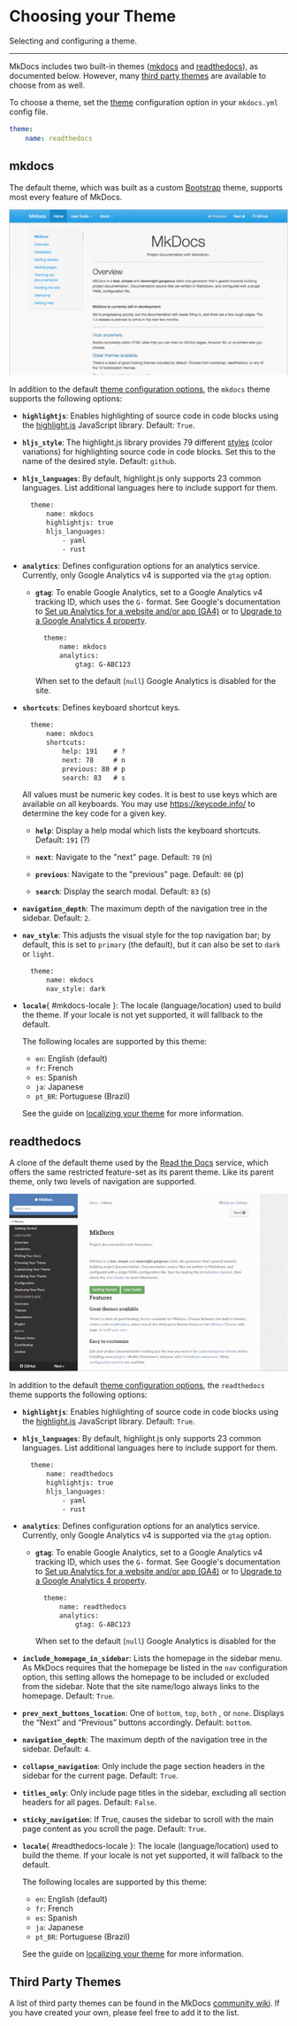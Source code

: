 # Choosing your Theme

Selecting and configuring a theme.

---

MkDocs includes two built-in themes ([mkdocs](#mkdocs) and
[readthedocs](#readthedocs)), as documented below. However, many [third party
themes] are available to choose from as well.

To choose a theme, set the [theme] configuration option in your `mkdocs.yml`
config file.

```yaml
theme:
    name: readthedocs
```

## mkdocs

The default theme, which was built as a custom [Bootstrap] theme, supports most
every feature of MkDocs.

![mkdocs](../img/mkdocs.png)

In addition to the default [theme configuration options][theme], the `mkdocs` theme
supports the following options:

* __`highlightjs`__: Enables highlighting of source code in code blocks using
  the [highlight.js] JavaScript library. Default: `True`.

* __`hljs_style`__: The highlight.js library provides 79 different [styles]
  (color variations) for highlighting source code in code blocks. Set this to
  the name of the desired style. Default: `github`.

* __`hljs_languages`__: By default, highlight.js only supports 23 common
  languages. List additional languages here to include support for them.

        theme:
            name: mkdocs
            highlightjs: true
            hljs_languages:
                - yaml
                - rust

* __`analytics`__: Defines configuration options for an analytics service.
  Currently, only Google Analytics v4 is supported via the `gtag` option.

    * __`gtag`__: To enable Google Analytics, set to a Google Analytics v4
    tracking ID, which uses the `G-` format. See Google's documentation to
    [Set up Analytics for a website and/or app (GA4)][setup-GA4] or to
    [Upgrade to a Google Analytics 4 property][upgrade-GA4].

            theme:
                name: mkdocs
                analytics:
                    gtag: G-ABC123

        When set to the default (`null`) Google Analytics is disabled for the
        site.

* __`shortcuts`__: Defines keyboard shortcut keys.

        theme:
            name: mkdocs
            shortcuts:
                help: 191    # ?
                next: 78     # n
                previous: 80 # p
                search: 83   # s

    All values must be numeric key codes. It is best to use keys which are
    available on all keyboards. You may use <https://keycode.info/> to determine
    the key code for a given key.

    * __`help`__: Display a help modal which lists the keyboard shortcuts.
      Default: `191` (&quest;)

    * __`next`__: Navigate to the "next" page. Default: `78` (n)

    * __`previous`__: Navigate to the "previous" page. Default: `80` (p)

    * __`search`__: Display the search modal. Default: `83` (s)

* __`navigation_depth`__: The maximum depth of the navigation tree in the
  sidebar. Default: `2`.

* __`nav_style`__: This adjusts the visual style for the top navigation bar; by
  default, this is set to `primary` (the default), but it can also be set to
  `dark` or `light`.

        theme:
            name: mkdocs
            nav_style: dark

* __`locale`__{ #mkdocs-locale }: The locale (language/location) used to
  build the theme. If your locale is not yet supported, it will fallback
  to the default.

    The following locales are supported by this theme:

    * `en`: English (default)
    * `fr`: French
    * `es`: Spanish
    * `ja`: Japanese
    * `pt_BR`: Portuguese (Brazil)

    See the guide on [localizing your theme] for more information.

## readthedocs

A clone of the default theme used by the [Read the Docs] service, which offers
the same restricted feature-set as its parent theme. Like its parent theme, only
two levels of navigation are supported.

![ReadTheDocs](../img/readthedocs.png)

In addition to the default [theme configuration options][theme], the `readthedocs`
theme supports the following options:

* __`highlightjs`__: Enables highlighting of source code in code blocks using
  the [highlight.js] JavaScript library. Default: `True`.

* __`hljs_languages`__: By default, highlight.js only supports 23 common
  languages. List additional languages here to include support for them.

        theme:
            name: readthedocs
            highlightjs: true
            hljs_languages:
                - yaml
                - rust

* __`analytics`__: Defines configuration options for an analytics service.
  Currently, only Google Analytics v4 is supported via the `gtag` option.

    * __`gtag`__: To enable Google Analytics, set to a Google Analytics v4
    tracking ID, which uses the `G-` format. See Google's documentation to
    [Set up Analytics for a website and/or app (GA4)][setup-GA4] or to
    [Upgrade to a Google Analytics 4 property][upgrade-GA4].

            theme:
                name: readthedocs
                analytics:
                    gtag: G-ABC123

        When set to the default (`null`) Google Analytics is disabled for the

* __`include_homepage_in_sidebar`__: Lists the homepage in the sidebar menu. As
  MkDocs requires that the homepage be listed in the `nav` configuration
  option, this setting allows the homepage to be included or excluded from
  the sidebar. Note that the site name/logo always links to the homepage.
  Default: `True`.

* __`prev_next_buttons_location`__: One of `bottom`, `top`, `both` , or `none`.
  Displays the “Next” and “Previous” buttons accordingly. Default: `bottom`.

* __`navigation_depth`__: The maximum depth of the navigation tree in the
  sidebar. Default: `4`.

* __`collapse_navigation`__: Only include the page section headers in the
  sidebar for the current page. Default: `True`.

* __`titles_only`__: Only include page titles in the sidebar, excluding all
  section headers for all pages. Default: `False`.

* __`sticky_navigation`__: If True, causes the sidebar to scroll with the main
  page content as you scroll the page. Default: `True`.

* __`locale`__{ #readthedocs-locale }: The locale (language/location) used to
  build the theme. If your locale is not yet supported, it will fallback
  to the default.

    The following locales are supported by this theme:

    * `en`: English (default)
    * `fr`: French
    * `es`: Spanish
    * `ja`: Japanese
    * `pt_BR`: Portuguese (Brazil)

    See the guide on [localizing your theme] for more information.

## Third Party Themes

A list of third party themes can be found in the MkDocs [community wiki]. If you
have created your own, please feel free to add it to the list.

[third party themes]: #third-party-themes
[theme]: configuration.md#theme
[Bootstrap]: https://getbootstrap.com/
[highlight.js]: https://highlightjs.org/
[styles]: https://highlightjs.org/static/demo/
[setup-GA4]: https://support.google.com/analytics/answer/9304153?hl=en&ref_topic=9303319
[upgrade-GA4]: https://support.google.com/analytics/answer/9744165?hl=en&ref_topic=9303319
[Read the Docs]: https://readthedocs.org/
[community wiki]: https://github.com/mkdocs/mkdocs/wiki/MkDocs-Themes
[localizing your theme]: localizing-your-theme.md
